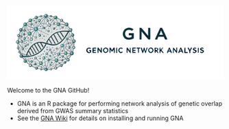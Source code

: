 ![](https://github.com/GenomicNetworkAnalysis/GNA/blob/main/figures/GNAbanner_small.png)


Welcome to the GNA GitHub!
- GNA is an R package for performing network analysis of genetic overlap derived from GWAS summary statistics
- See the [GNA Wiki](https://github.com/GenomicNetworkAnalysis/GNA/wiki) for details on installing and running GNA
